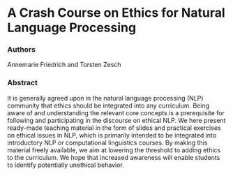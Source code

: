 # A Crash Course on Ethics for Natural Language Processing

### Authors

Annemarie Friedrich and Torsten Zesch

### Abstract

It is generally agreed upon in the natural language processing (NLP) community that ethics should be integrated into any curriculum. Being aware of and understanding the relevant core concepts is a prerequisite for following and participating in the discourse on ethical NLP. We here present ready-made teaching material in the form of slides and practical exercises on ethical issues in NLP, which is primarily intended to be integrated into introductory NLP or computational linguistics courses. By making this material freely available, we aim at lowering the threshold to adding ethics to the curriculum. We hope that increased awareness will enable students to identify potentially unethical behavior.

